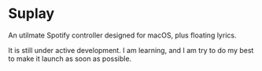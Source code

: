 # Suplay
An utilmate Spotify controller designed for macOS, plus floating lyrics.

It is still under active development. I am learning, and I am try to do my best to make it launch as soon as possible.
